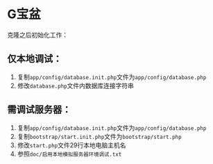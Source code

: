 ﻿# G宝盆

克隆之后初始化工作：

## 仅本地调试：

 1. 复制`app/config/database.init.php`文件为`app/config/database.php`
 2. 修改`database.php`文件内数据库连接字符串

## 需调试服务器：

 1. 复制`app/config/database.init.php`文件为`app/config/database.php`
 2. 复制`bootstrap/start.init.php`文件为`bootstrap/start.php`
 3. 修改`start.php`文件29行本地电脑主机名
 4. 参照`doc/启用本地模拟服务器环境调试.txt`
